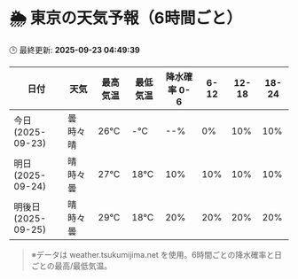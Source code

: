 # 🌦️ 東京の天気予報（6時間ごと）

🕒 最終更新: **2025-09-23 04:49:39**

| 日付 | 天気 | 最高気温 | 最低気温 | 降水確率 0-6 | 6-12 | 12-18 | 18-24 |
|------|------|----------|----------|------------|------|------|------|
| 今日 (2025-09-23) | 曇時々晴 | 26℃ | -℃ | --% | 0% | 10% | 10% |
| 明日 (2025-09-24) | 晴時々曇 | 27℃ | 18℃ | 10% | 10% | 10% | 10% |
| 明後日 (2025-09-25) | 晴時々曇 | 29℃ | 18℃ | 20% | 20% | 20% | 20% |

> ※データは weather.tsukumijima.net を使用。6時間ごとの降水確率と日ごとの最高/最低気温。